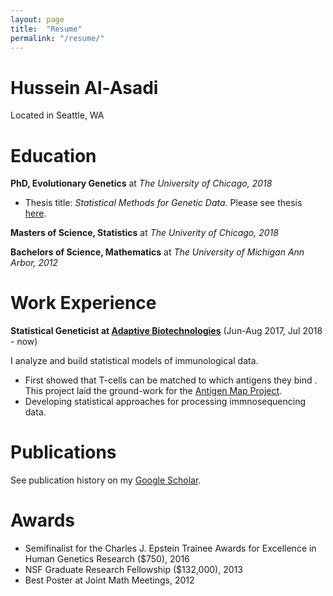 ```yaml
---
layout: page
title:  "Resume"
permalink: "/resume/"
---
```


# Hussein Al-Asadi
Located in Seattle, WA

# Education

**PhD, Evolutionary Genetics** at *The University of Chicago, 2018*

- Thesis title: *Statistical Methods for Genetic Data*. Please see thesis <a href="http://stephenslab.uchicago.edu/assets/papers/hussein-thesis.pdf" title="ab">here</a>. 

**Masters of Science, Statistics** at *The Univerity of Chicago, 2018*

**Bachelors of Science, Mathematics** at *The University of Michigan Ann Arbor, 2012*

# Work Experience 

**Statistical Geneticist at <a href="https://www.adaptivebiotech.com" title="ab">Adaptive Biotechnologies</a>** (Jun-Aug 2017, Jul 2018 - now)

I analyze and build statistical models of immunological data.
 - First showed that T-cells can be matched to which antigens they bind . This project laid the ground-work for the <a href="https://www.adaptivebiotech.com/tcr-antigen-map" title="ab">Antigen Map Project</a>.
 - Developing statistical approaches for processing immnosequencing data.
 
# Publications

See publication history on my <a href="https://scholar.google.com/citations?user=eL83UswAAAAJ&hl=en" title="ab">Google Scholar</a>.

# Awards

- Semifinalist for the Charles J. Epstein Trainee Awards for Excellence in Human Genetics Research ($750), 2016
- NSF Graduate Research Fellowship ($132,000), 2013
- Best Poster at Joint Math Meetings, 2012
